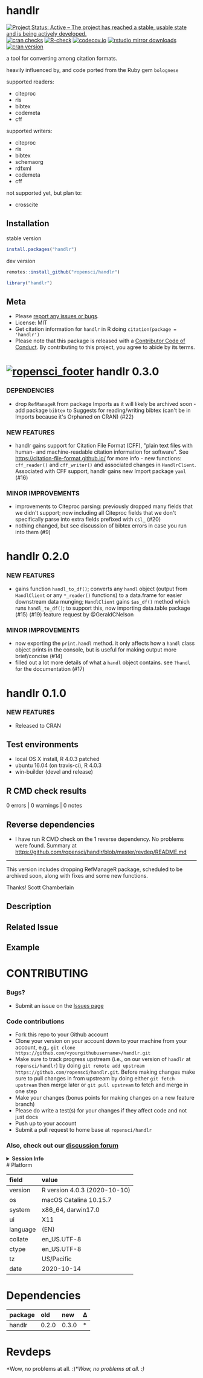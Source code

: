 handlr
======



[![Project Status: Active – The project has reached a stable, usable state and is being actively developed.](https://www.repostatus.org/badges/latest/active.svg)](https://www.repostatus.org/#active)
[![cran checks](https://cranchecks.info/badges/worst/handlr)](https://cranchecks.info/pkgs/handlr)
[![R-check](https://github.com/ropensci/handlr/workflows/R-check/badge.svg)](https://github.com/ropensci/handlr/actions?query=workflow%3AR-check)
[![codecov.io](https://codecov.io/github/ropensci/handlr/coverage.svg?branch=master)](https://codecov.io/github/ropensci/handlr?branch=master)
[![rstudio mirror downloads](https://cranlogs.r-pkg.org/badges/handlr)](https://github.com/r-hub/cranlogs.app)
[![cran version](https://www.r-pkg.org/badges/version/handlr)](https://cran.r-project.org/package=handlr)


a tool for converting among citation formats.

heavily influenced by, and code ported from the Ruby gem `bolognese`

supported readers:

- citeproc
- ris
- bibtex
- codemeta
- cff

supported writers:

- citeproc
- ris
- bibtex
- schemaorg
- rdfxml
- codemeta
- cff

not supported yet, but plan to:

- crosscite

## Installation

stable version


```r
install.packages("handlr")
```

dev version


```r
remotes::install_github("ropensci/handlr")
```


```r
library("handlr")
```

## Meta

* Please [report any issues or bugs](https://github.com/ropensci/handlr/issues).
* License: MIT
* Get citation information for `handlr` in R doing `citation(package = 'handlr')`
* Please note that this package is released with a [Contributor Code of Conduct](https://ropensci.org/code-of-conduct/). By contributing to this project, you agree to abide by its terms.

[![ropensci_footer](https://ropensci.org/public_images/github_footer.png)](https://ropensci.org)
handlr 0.3.0
============

### DEPENDENCIES

* drop `RefManageR` from package Imports as it will likely be archived soon - add package `bibtex` to Suggests for reading/writing bibtex (can't be in Imports because it's Orphaned on CRAN) (#22)

### NEW FEATURES

* handlr gains support for Citation File Format (CFF), "plain text files with human- and machine-readable citation information for software". See https://citation-file-format.github.io/ for more info - new functions: `cff_reader()` and `cff_writer()` and associated changes in `HandlrClient`. Associated with CFF support, handlr gains new Import package `yaml`  (#16)

### MINOR IMPROVEMENTS

* improvements to Citeproc parsing: previously dropped many fields that we didn't support; now including all Citeproc fields that we don't specifically parse into extra fields prefixed with `csl_`  (#20)
* nothing changed, but see discussion of bibtex errors in case you run into them (#9)


handlr 0.2.0
============

### NEW FEATURES

* gains function `handl_to_df()`; converts any `handl` object (output from `HandlClient` or any `*_reader()` functions) to a data.frame for easier downstream data munging; `HandlClient` gains `$as_df()` method which runs `handl_to_df()`; to support this, now importing data.table package (#15) (#19) feature request by @GeraldCNelson

### MINOR IMPROVEMENTS

* now exporting the `print.handl` method. it only affects how a `handl` class object prints in the console, but is useful for making output more brief/concise (#14)
* filled out a lot more details of what a `handl` object contains. see `?handl` for the documentation (#17)


handlr 0.1.0
============

### NEW FEATURES

* Released to CRAN
## Test environments

* local OS X install, R 4.0.3 patched
* ubuntu 16.04 (on travis-ci), R 4.0.3
* win-builder (devel and release)

## R CMD check results

0 errors | 0 warnings | 0 notes

## Reverse dependencies

* I have run R CMD check on the 1 reverse dependency. No problems were found. Summary at <https://github.com/ropensci/handlr/blob/master/revdep/README.md> 

---

This version includes dropping RefManageR package, scheduled to be archived soon, along with fixes and some new functions.

Thanks!
Scott Chamberlain
<!--- Provide a general summary of your changes in the Title above -->

## Description
<!--- Describe your changes in detail -->

## Related Issue
<!--- if this closes an issue make sure include e.g., "fix #4"
or similar - or if just relates to an issue make sure to mention
it like "#4" -->

## Example
<!--- if introducing a new feature or changing behavior of existing
methods/functions, include an example if possible to do in brief form -->

<!--- Did you remember to include tests? Unless you're just changing
grammar, please include new tests for your change -->
# CONTRIBUTING #

### Bugs?

* Submit an issue on the [Issues page](https://github.com/ropensci/handlr/issues)

### Code contributions

* Fork this repo to your Github account
* Clone your version on your account down to your machine from your account, e.g,. `git clone https://github.com/<yourgithubusername>/handlr.git`
* Make sure to track progress upstream (i.e., on our version of `handlr` at `ropensci/handlr`) by doing `git remote add upstream https://github.com/ropensci/handlr.git`. Before making changes make sure to pull changes in from upstream by doing either `git fetch upstream` then merge later or `git pull upstream` to fetch and merge in one step
* Make your changes (bonus points for making changes on a new feature branch)
* Please do write a test(s) for your changes if they affect code and not just docs
* Push up to your account
* Submit a pull request to home base at `ropensci/handlr`

### Also, check out our [discussion forum](https://discuss.ropensci.org)
<!-- If authentication is involved: do not share your username/password, or api keys/tokens in this issue - most likely the maintainer will have their own equivalent key -->

<!-- Do not share screen shots of code. Share actual code in text format. -->

<!-- If this issue relates to usage of the package, whether a question, bug or similar, along with your query, please paste your devtools::session_info() or sessionInfo() into the code block below, AND include a reproducible example (consider using a "reprex" https://cran.rstudio.com/web/packages/reprex/). If not, delete all this and proceed :) -->

<details> <summary><strong>Session Info</strong></summary>

```r

```
</details>
# Platform

|field    |value                        |
|:--------|:----------------------------|
|version  |R version 4.0.3 (2020-10-10) |
|os       |macOS Catalina 10.15.7       |
|system   |x86_64, darwin17.0           |
|ui       |X11                          |
|language |(EN)                         |
|collate  |en_US.UTF-8                  |
|ctype    |en_US.UTF-8                  |
|tz       |US/Pacific                   |
|date     |2020-10-14                   |

# Dependencies

|package |old   |new   |Δ  |
|:-------|:-----|:-----|:--|
|handlr  |0.2.0 |0.3.0 |*  |

# Revdeps

*Wow, no problems at all. :)**Wow, no problems at all. :)*